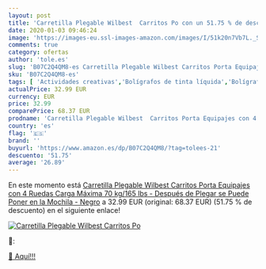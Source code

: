 ```yaml
---
layout: post
title: 'Carretilla Plegable Wilbest  Carritos Po con un 51.75 % de descuento'
date: 2020-01-03 09:46:24
image: 'https://images-eu.ssl-images-amazon.com/images/I/51k20n7Vb7L._SL400_.jpg'
comments: true
category: ofertas
author: 'tole.es'
slug: 'B07C2Q4QM8-es Carretilla Plegable Wilbest Carritos Porta Equipajes con 4...'
sku: 'B07C2Q4QM8-es'
tags: [ 'Actividades creativas','Bolígrafos de tinta líquida','Bolígrafos y recambios','Bolígrafos, lápices y útiles de escritura','Juguetes','Juguetes y juegos','Material de educación infantil','Material de escritura y dibujo para niños','Material escolar y educativo','Mosaicos para niños','Oficina y papelería','Pinturas','Rotuladores de colores para niños','Témperas y pinturas para murales','mochila', ]
actualPrice: 32.99 EUR
currency: EUR
price: 32.99
comparePrice: 68.37 EUR
prodname: 'Carretilla Plegable Wilbest  Carritos Porta Equipajes con 4 Ruedas Carga Máxima 70 kg/165 lbs - Después de Plegar se Puede Poner en la Mochila - Negro'
country: 'es'
flag: '🇪🇸'
brand: ''
buyurl: 'https://www.amazon.es/dp/B07C2Q4QM8/?tag=tolees-21'
descuento: '51.75'
average: '26.89'
---
```


En este momento está [Carretilla Plegable Wilbest  Carritos Porta Equipajes con 4 Ruedas Carga Máxima 70 kg/165 lbs - Después de Plegar se Puede Poner en la Mochila - Negro](https://www.amazon.es/dp/B07C2Q4QM8/?tag=tolees-21) a 32.99 EUR (original: 68.37 EUR) (51.75 %  de descuento) en el siguiente enlace!

[![Carretilla Plegable Wilbest  Carritos Po](https://images-eu.ssl-images-amazon.com/images/I/51k20n7Vb7L._SL400_.jpg)](https://www.amazon.es/dp/B07C2Q4QM8/?tag=tolees-21)

🔎:


[🛒 Aquí!!!](https://www.amazon.es/dp/B07C2Q4QM8/?tag=tolees-21)
